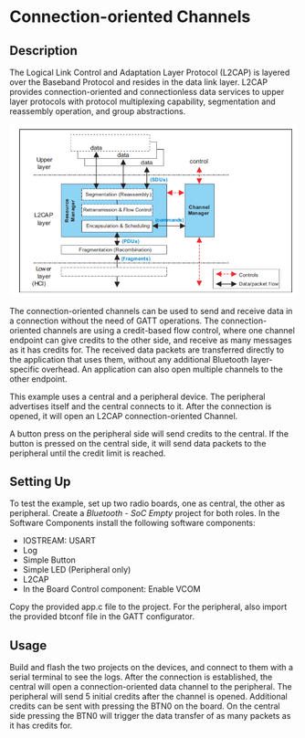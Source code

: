 # Connection-oriented Channels

## Description
The Logical Link Control and Adaptation Layer Protocol (L2CAP) is layered over the Baseband Protocol and resides in the data link layer. L2CAP provides connection-oriented and connectionless data services to upper layer protocols with protocol multiplexing capability, segmentation and reassembly operation, and group abstractions.

![](images/l2cap.png)

The connection-oriented channels can be used to send and receive data in a connection without the need of GATT operations. The connection-oriented channels are using a credit-based flow control, where one channel endpoint can give credits to the other side, and receive as many messages as it has credits for. The received data packets are transferred directly to the application that uses them, without any additional Bluetooth layer-specific overhead. An application can also open multiple channels to the other endpoint.


This example uses a central and a peripheral device. The peripheral advertises itself and the central connects to it. After the connection is opened, it will open an L2CAP connection-oriented Channel.

A button press on the peripheral side will send credits to the central. If the button is pressed on the central side, it will send data packets to the peripheral until the credit limit is reached.

## Setting Up

To test the example, set up two radio boards, one as central, the other as peripheral.
Create a *Bluetooth - SoC Empty* project for both roles. In the Software Components install the following software components:

- IOSTREAM: USART
- Log
- Simple Button
- Simple LED (Peripheral only)
- L2CAP
- In the Board Control component: Enable VCOM

Copy the provided app.c file to the project. For the peripheral, also import the provided btconf file in the GATT configurator.

## Usage

Build and flash the two projects on the devices, and connect to them with a serial terminal to see the logs. After the connection is established, the central will open a connection-oriented data channel to the peripheral. The peripheral will send 5 initial credits after the channel is opened. Additional credits can be sent with pressing the BTN0 on the board. On the central side pressing the BTN0 will trigger the data transfer of as many packets as it has credits for.


